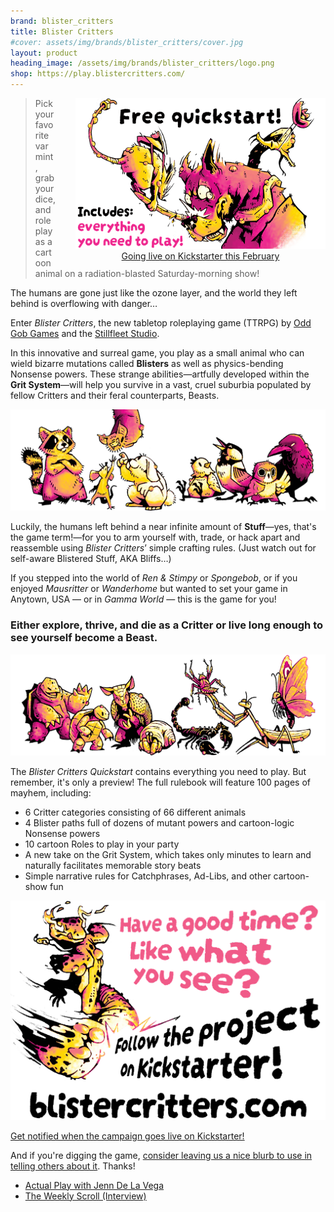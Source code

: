 ```yaml
---
brand: blister_critters
title: Blister Critters
#cover: assets/img/brands/blister_critters/cover.jpg
layout: product
heading_image: /assets/img/brands/blister_critters/logo.png
shop: https://play.blistercritters.com/
---
```


<aside style="float: right; width: 400px; text-align: center; margin-left: 2rem;">
  <img src="/assets/img/brands/blister_critters/free_blister_critters.png" />
  <a href="https://www.kickstarter.com/projects/wythe/blister-critters" class="external kickstarter">Going live on Kickstarter this February</a>
</aside>

> Pick your favorite varmint, grab your dice, and roleplay as a cartoon animal on a radiation-blasted Saturday-morning show!

The humans are gone just like the ozone layer, and the world they left behind is overflowing with danger…

Enter *Blister Critters*, the new tabletop roleplaying game (TTRPG) by [Odd Gob Games](https://oddgobgames.itch.io/) and the [Stillfleet Studio](https://stillfleet.itch.io/).

In this innovative and surreal game, you play as a small animal who can wield bizarre mutations called **Blisters** as well as physics-bending Nonsense powers. These strange abilities—artfully developed within the **Grit System**—will help you survive in a vast, cruel suburbia populated by fellow Critters and their feral counterparts, Beasts.

![some critters](/assets/img/brands/blister_critters/critters-2.png)

Luckily, the humans left behind a near infinite amount of **Stuff**—yes, that's the game term!—for you to arm yourself with, trade, or hack apart and reassemble using *Blister Critters*’ simple crafting rules. (Just watch out for self-aware Blistered Stuff, AKA Bliffs…)

If you stepped into the world of *Ren & Stimpy* or *Spongebob*, or if you enjoyed *Mausritter* or *Wanderhome* but wanted to set your game in Anytown, USA — or in *Gamma World* — this is the game for you!

### Either explore, thrive, and die as a Critter or live long enough to see yourself become a Beast.

![some critters](/assets/img/brands/blister_critters/critters-1.png)

The *Blister Critters Quickstart* contains everything you need to play. But remember, it's only a preview! The full rulebook will feature 100 pages of mayhem, including:

- 6 Critter categories consisting of 66 different animals
- 4 Blister paths full of dozens of mutant powers and cartoon-logic Nonsense powers
- 10 cartoon Roles to play in your party
- A new take on the Grit System, which takes only minutes to learn and naturally facilitates memorable story beats
- Simple narrative rules for Catchphrases, Ad-Libs, and other cartoon-show fun

![back it on kickstarter](/assets/img/brands/blister_critters/like_what_you_see.png)

<a href="https://www.kickstarter.com/projects/wythe/blister-critters" class="external kickstarter">Get notified when the campaign goes live on Kickstarter!</a>

And if you're digging the game, [consider leaving us a nice blurb to use in telling others about it](https://forms.gle/w7FKfooBswDtzhwQ6). Thanks!


<ul class="rowlist">
  <li>
    <a class="external youtube" href="https://www.youtube.com/watch?v=_dXVu_7wUz0">Actual Play with Jenn De La Vega</a>
  </li>
    <li>
    <a class="external youtube" href="https://www.youtube.com/watch?v=zQvmUP3amQA">The Weekly Scroll (Interview)</a>
  </li>
</ul>
